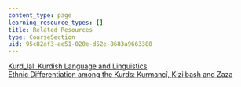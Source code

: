 ```yaml
---
content_type: page
learning_resource_types: []
title: Related Resources
type: CourseSection
uid: 95c82af3-ae51-020e-d52e-8683a9663380
---
```


[Kurd\_lal: Kurdish Language and Linguistics](http://archive.is/fCn77)  
[Ethnic Differentiation among the Kurds: Kurmancî, Kizilbash and Zaza](http://members.tripod.com/~zaza_kirmanc/research/paul.htm)